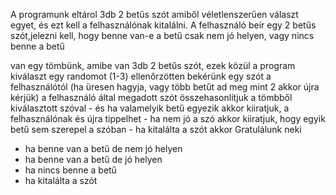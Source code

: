 A programunk eltárol 3db 2 betűs szót amiből véletlenszerűen választ egyet, és ezt kell a felhasználónak kitalálni.
A felhasználó beír egy 2 betűs szót,jelezni kell, hogy benne van-e a betű csak nem jó helyen, vagy nincs benne a betű

van egy tömbünk, amibe van 3db 2 betűs szót, ezek közül a program kiválaszt egy randomot (1-3)
ellenőrzötten bekérünk egy szót a felhasználótól
(ha üresen hagyja, vagy több betűt ad meg mint 2 akkor újra kérjük)
a felhasználó által megadott szót összehasonlítjuk a tömbből kiválasztott szóval
	- és ha valamelyik betű egyezik akkor kiiratjuk, a felhasználónak és újra tippelhet
	- ha nem jó a szó akkor kiiratjuk, hogy egyik betű sem szerepel a szóban
	- ha kitalálta a szót akkor Gratulálunk neki

- ha benne van a betű de nem jó helyen
- ha benne van a betű de jó helyen
- ha nincs benne a betű
- ha kitalálta a szót
